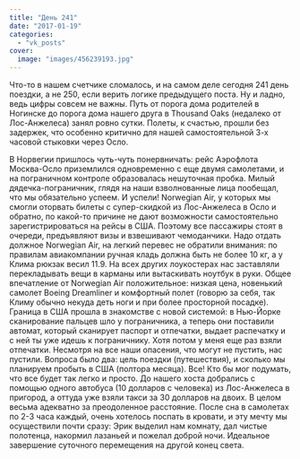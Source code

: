 ```yaml
---
title: "День 241"
date: "2017-01-19"
categories: 
  - "vk_posts"
cover:
  image: "images/456239193.jpg"
---
```


Что-то в нашем счетчике сломалось, и на самом деле сегодня 241 день поездки, а не 250, если верить логике предыдущего поста. Ну и ладно, ведь цифры совсем не важны. Путь от порога дома родителей в Ногинске до порога дома нашего друга в Thousand Oaks (недалеко от Лос-Анжелеса) занял ровно сутки. Полеты, к счастью, прошли без задержек, что особенно критично для нашей самостоятельной 3-х часовой стыковки через Осло.

<!--more-->

В Норвегии пришлось чуть-чуть понервничать: рейс Аэрофлота Москва-Осло приземлился одновременно с еще двумя самолетами, и на пограничном контроле образовалась нешуточная пробка. Милый дядечка-пограничник, глядя на наши взволнованные лица пообещал, что мы обязательно успеем. И успели! Norwegian Air, у которых мы смогли оторвать билеты с супер-скидкой из Лос-Анжелеса в Осло и обратно, по какой-то причине не дают возможности самостоятельно зарегистрироваться на рейсы в США. Поэтому все пассажиры стоят в очереди, предъявляют визы и взвешивают чемоданчики. Надо отдать должное Norwegian Air, на легкий перевес не обратили внимания: по правилам авиакомпании ручная кладь должна быть не более 10 кг, а у Клима рюкзак весил 11.9. На всех других лоукостерах нас заставляли перекладывать вещи в карманы или вытаскивать ноутбук в руки. Общее впечатление от Norwegian Air положительное: низкая цена, новенький самолет Boeing Dreamliner и комфортный полет (говорю за себя, так Климу обычно некуда деть ноги и при более просторной посадке). Граница в США прошла в знакомстве с новой системой: в Нью-Йорке сканирование пальцев шло у пограничника, а теперь они поставили автомат, который сканирует паспорт и отпечатки, выдает распечатку и с ней ты уже идешь к пограничнику. Хотя потом у меня еще раз взяли отпечатки. Несмотря на все наши опасения, что могут не пустить, нас пустили. Вопроса было два: цель поездки (путешествия), и сколько мы планируем пробыть в США (полтора месяца). Все! Кто бы мог подумать, что все будет так легко и просто. До нашего хоста добрались с помощью одного автобуса (10 долларов с человека) из Лос-Анжелеса в пригород, а оттуда уже взяли такси за 30 долларов на двоих. В целом весьма адекватно за преодоленное расстояние. После сна в самолетах по 2-3 часа каждый, очень хотелось поспать в кровати, и эту мечту мы осуществили почти сразу: Эрик выделил нам комнату, дал чистые полотенца, накормил лазаньей и пожелал доброй ночи. Идеальное завершение суточного перемещения на другой конец света.
